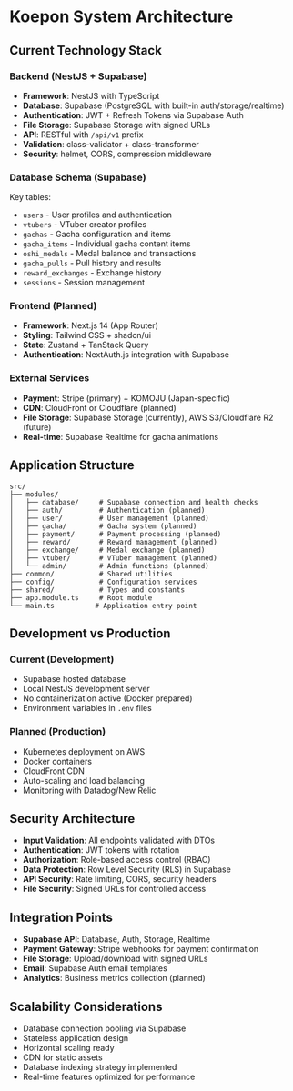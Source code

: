 # Koepon System Architecture

## Current Technology Stack

### Backend (NestJS + Supabase)
- **Framework**: NestJS with TypeScript
- **Database**: Supabase (PostgreSQL with built-in auth/storage/realtime)
- **Authentication**: JWT + Refresh Tokens via Supabase Auth
- **File Storage**: Supabase Storage with signed URLs
- **API**: RESTful with `/api/v1` prefix
- **Validation**: class-validator + class-transformer
- **Security**: helmet, CORS, compression middleware

### Database Schema (Supabase)
Key tables:
- `users` - User profiles and authentication
- `vtubers` - VTuber creator profiles  
- `gachas` - Gacha configuration and items
- `gacha_items` - Individual gacha content items
- `oshi_medals` - Medal balance and transactions
- `gacha_pulls` - Pull history and results
- `reward_exchanges` - Exchange history
- `sessions` - Session management

### Frontend (Planned)
- **Framework**: Next.js 14 (App Router)
- **Styling**: Tailwind CSS + shadcn/ui
- **State**: Zustand + TanStack Query  
- **Authentication**: NextAuth.js integration with Supabase

### External Services
- **Payment**: Stripe (primary) + KOMOJU (Japan-specific)
- **CDN**: CloudFront or Cloudflare (planned)
- **File Storage**: Supabase Storage (currently), AWS S3/Cloudflare R2 (future)
- **Real-time**: Supabase Realtime for gacha animations

## Application Structure

```
src/
├── modules/
│   ├── database/     # Supabase connection and health checks
│   ├── auth/         # Authentication (planned)  
│   ├── user/         # User management (planned)
│   ├── gacha/        # Gacha system (planned)
│   ├── payment/      # Payment processing (planned)
│   ├── reward/       # Reward management (planned)
│   ├── exchange/     # Medal exchange (planned)
│   ├── vtuber/       # VTuber management (planned)
│   └── admin/        # Admin functions (planned)
├── common/           # Shared utilities
├── config/           # Configuration services
├── shared/           # Types and constants
├── app.module.ts     # Root module
└── main.ts          # Application entry point
```

## Development vs Production

### Current (Development)
- Supabase hosted database
- Local NestJS development server
- No containerization active (Docker prepared)
- Environment variables in `.env` files

### Planned (Production)
- Kubernetes deployment on AWS
- Docker containers
- CloudFront CDN
- Auto-scaling and load balancing
- Monitoring with Datadog/New Relic

## Security Architecture
- **Input Validation**: All endpoints validated with DTOs
- **Authentication**: JWT tokens with rotation
- **Authorization**: Role-based access control (RBAC)
- **Data Protection**: Row Level Security (RLS) in Supabase
- **API Security**: Rate limiting, CORS, security headers
- **File Security**: Signed URLs for controlled access

## Integration Points
- **Supabase API**: Database, Auth, Storage, Realtime
- **Payment Gateway**: Stripe webhooks for payment confirmation
- **File Storage**: Upload/download with signed URLs
- **Email**: Supabase Auth email templates
- **Analytics**: Business metrics collection (planned)

## Scalability Considerations
- Database connection pooling via Supabase
- Stateless application design
- Horizontal scaling ready
- CDN for static assets
- Database indexing strategy implemented
- Real-time features optimized for performance
